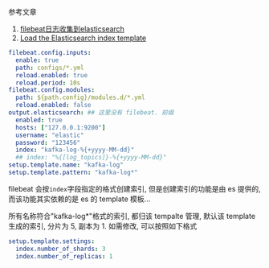 参考文章

1. [filebeat日志收集到elasticsearch](https://www.cnblogs.com/bird2048/p/17405977.html)
2. [Load the Elasticsearch index template](https://www.elastic.co/guide/en/beats/filebeat/6.3/configuration-template.html)

```yml
filebeat.config.inputs: 
  enable: true 
  path: configs/*.yml 
  reload.enabled: true 
  reload.period: 10s 
filebeat.config.modules: 
  path: ${path.config}/modules.d/*.yml 
  reload.enabled: false 
output.elasticsearch: ## 这里没有 filebeat. 前缀
  enabled: true 
  hosts: ["127.0.0.1:9200"] 
  username: "elastic" 
  password: "123456" 
  index: "kafka-log-%{+yyyy-MM-dd}"
  ## index: "%{[log_topics]}-%{+yyyy-MM-dd}"
setup.template.name: "kafka-log"
setup.template.pattern: "kafka-log*"
```

filebeat 会按`index`字段指定的格式创建索引, 但是创建索引的功能是由 es 提供的, 而该功能其实依赖的是 es 的 template 模板...

所有名称符合"kafka-log*"格式的索引, 都归该 tempalte 管理, 默认该 template 生成的索引, 分片为 5, 副本为 1. 如需修改, 可以按照如下格式

```yaml
setup.template.settings:
  index.number_of_shards: 3
  index.number_of_replicas: 1
```

